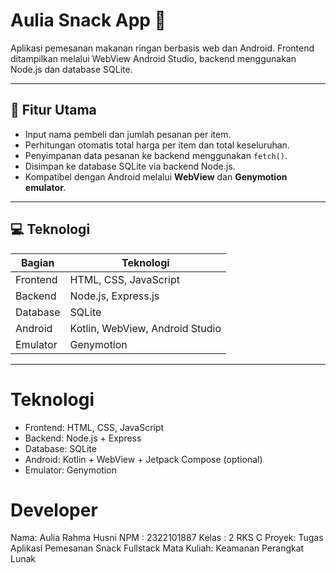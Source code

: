 # Aulia Snack App 🍱

Aplikasi pemesanan makanan ringan berbasis web dan Android. Frontend ditampilkan melalui WebView Android Studio, backend menggunakan Node.js dan database SQLite.

---

## 🎯 Fitur Utama

- Input nama pembeli dan jumlah pesanan per item.
- Perhitungan otomatis total harga per item dan total keseluruhan.
- Penyimpanan data pesanan ke backend menggunakan `fetch()`.
- Disimpan ke database SQLite via backend Node.js.
- Kompatibel dengan Android melalui **WebView** dan **Genymotion emulator**.

---

## 💻 Teknologi

| Bagian     | Teknologi                        |
|------------|----------------------------------|
| Frontend   | HTML, CSS, JavaScript            |
| Backend    | Node.js, Express.js              |
| Database   | SQLite                           |
| Android    | Kotlin, WebView, Android Studio  |
| Emulator   | Genymotion                       |

---

# Teknologi
- Frontend: HTML, CSS, JavaScript
- Backend: Node.js + Express
- Database: SQLite
- Android: Kotlin + WebView + Jetpack Compose (optional)
- Emulator: Genymotion

# Developer
Nama: Aulia Rahma Husni
NPM : 2322101887
Kelas : 2 RKS C
Proyek: Tugas Aplikasi Pemesanan Snack Fullstack
Mata Kuliah: Keamanan Perangkat Lunak


